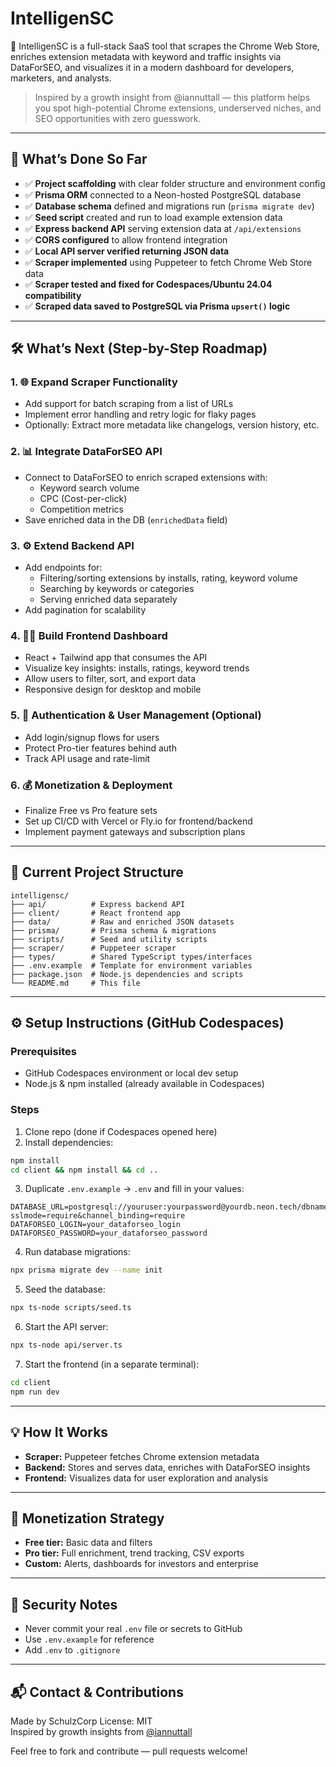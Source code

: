 # IntelligenSC

🧠 IntelligenSC is a full-stack SaaS tool that scrapes the Chrome Web Store, enriches extension metadata with keyword and traffic insights via DataForSEO, and visualizes it in a modern dashboard for developers, marketers, and analysts.

> Inspired by a growth insight from @iannuttall — this platform helps you spot high-potential Chrome extensions, underserved niches, and SEO opportunities with zero guesswork.

---

## 🚀 What’s Done So Far

- ✅ **Project scaffolding** with clear folder structure and environment config  
- ✅ **Prisma ORM** connected to a Neon-hosted PostgreSQL database  
- ✅ **Database schema** defined and migrations run (`prisma migrate dev`)  
- ✅ **Seed script** created and run to load example extension data  
- ✅ **Express backend API** serving extension data at `/api/extensions`  
- ✅ **CORS configured** to allow frontend integration  
- ✅ **Local API server verified returning JSON data**  
- ✅ **Scraper implemented** using Puppeteer to fetch Chrome Web Store data  
- ✅ **Scraper tested and fixed for Codespaces/Ubuntu 24.04 compatibility**  
- ✅ **Scraped data saved to PostgreSQL via Prisma `upsert()` logic**

---

## 🛠️ What’s Next (Step-by-Step Roadmap)

### 1. 🌐 Expand Scraper Functionality

- Add support for batch scraping from a list of URLs  
- Implement error handling and retry logic for flaky pages  
- Optionally: Extract more metadata like changelogs, version history, etc.

### 2. 📊 Integrate DataForSEO API

- Connect to DataForSEO to enrich scraped extensions with:  
  - Keyword search volume  
  - CPC (Cost-per-click)  
  - Competition metrics  
- Save enriched data in the DB (`enrichedData` field)

### 3. ⚙️ Extend Backend API

- Add endpoints for:  
  - Filtering/sorting extensions by installs, rating, keyword volume  
  - Searching by keywords or categories  
  - Serving enriched data separately  
- Add pagination for scalability

### 4. 🧑‍🎨 Build Frontend Dashboard

- React + Tailwind app that consumes the API  
- Visualize key insights: installs, ratings, keyword trends  
- Allow users to filter, sort, and export data  
- Responsive design for desktop and mobile

### 5. 🔐 Authentication & User Management (Optional)

- Add login/signup flows for users  
- Protect Pro-tier features behind auth  
- Track API usage and rate-limit

### 6. 💰 Monetization & Deployment

- Finalize Free vs Pro feature sets  
- Set up CI/CD with Vercel or Fly.io for frontend/backend  
- Implement payment gateways and subscription plans

---

## 📁 Current Project Structure

```
intelligensc/
├── api/          # Express backend API
├── client/       # React frontend app
├── data/         # Raw and enriched JSON datasets
├── prisma/       # Prisma schema & migrations
├── scripts/      # Seed and utility scripts
├── scraper/      # Puppeteer scraper
├── types/        # Shared TypeScript types/interfaces
├── .env.example  # Template for environment variables
├── package.json  # Node.js dependencies and scripts
└── README.md     # This file
```

---

## ⚙️ Setup Instructions (GitHub Codespaces)

### Prerequisites

- GitHub Codespaces environment or local dev setup  
- Node.js & npm installed (already available in Codespaces)

### Steps

1. Clone repo (done if Codespaces opened here)  
2. Install dependencies:

```bash
npm install
cd client && npm install && cd ..
```

3. Duplicate `.env.example` → `.env` and fill in your values:

```
DATABASE_URL=postgresql://youruser:yourpassword@yourdb.neon.tech/dbname?sslmode=require&channel_binding=require
DATAFORSEO_LOGIN=your_dataforseo_login
DATAFORSEO_PASSWORD=your_dataforseo_password
```

4. Run database migrations:

```bash
npx prisma migrate dev --name init
```

5. Seed the database:

```bash
npx ts-node scripts/seed.ts
```

6. Start the API server:

```bash
npx ts-node api/server.ts
```

7. Start the frontend (in a separate terminal):

```bash
cd client
npm run dev
```

---

## 💡 How It Works

- **Scraper:** Puppeteer fetches Chrome extension metadata  
- **Backend:** Stores and serves data, enriches with DataForSEO insights  
- **Frontend:** Visualizes data for user exploration and analysis

---

## 💼 Monetization Strategy

- **Free tier:** Basic data and filters  
- **Pro tier:** Full enrichment, trend tracking, CSV exports  
- **Custom:** Alerts, dashboards for investors and enterprise

---

## 🔐 Security Notes

- Never commit your real `.env` file or secrets to GitHub  
- Use `.env.example` for reference  
- Add `.env` to `.gitignore`

---

## 📬 Contact & Contributions
Made by SchulzCorp 
License: MIT  
Inspired by growth insights from [@iannuttall](https://x.com/iannuttall/status/1941470870528241795)

Feel free to fork and contribute — pull requests welcome!
